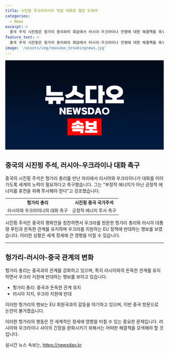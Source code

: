 ```yaml
---
title: 시진핑 우크라러시아 직접 대화로 열강 도와야
categories:
  - News
excerpt: >
  중국 주석 시진핑은 헝가리 총리와의 회담에서 러시아-우크라이나 전쟁에 대한 해결책을 촉구했다. 그는 주요 국가들이 대화를 이끌어내야 한다며, 긍정적인 에너지를 휴전에 투자해야 한다고 강조했다. 이와 관련, 헝가리 총리는 중국의 평화안을 칭찬하며 중국과 우호적인 관계를 강조하고 있다. 요즘 헝가리는 중국과 러시아와의 관계에 대한 논란을 불러일으키고 있으며, 유럽연합 내에서 비판을 받고 있다.
feature_text: >
  중국 주석 시진핑은 헝가리 총리와의 회담에서 러시아-우크라이나 전쟁에 대한 해결책을 촉구했다. 그는 주요 국가들이 대화를 이끌어내야 한다며, 긍정적인 에너지를 휴전에 투자해야 한다고 강조했다. 이와 관련, 헝가리 총리는 중국의 평화안을 칭찬하며 중국과 우호적인 관계를 강조하고 있다. 요즘 헝가리는 중국과 러시아와의 관계에 대한 논란을 불러일으키고 있으며, 유럽연합 내에서 비판을 받고 있다.
image: '/assets/img/newsdao_breakingnews.jpg'
---
```


<p><img src="/assets/img/newsdao_breakingnews.jpg" alt="ranknews 속보" /></p>

<h2 data-ke-size="size26">중국의 시진핑 주석, 러시아-우크라이나 대화 촉구</h2>

<p data-ke-size="size16">중국의 시진핑 주석은 헝가리 총리를 만난 자리에서 러시아와 우크라이나가 대화를 이어가도록 세계의 노력이 필요하다고 촉구했습니다. 그는 "부정적 에너지가 아닌 긍정적 에너지를 휴전을 위해 투사해야 한다"고 강조했습니다.</p>

<table style="width: 100%;">
<tbody>
<tr>
<td style="text-align: center; height: 17px;"><b>헝가리 총리</b></td>
<td style="text-align: center; height: 17px;"><b>시진핑 중국 국가주석</b></td>
</tr>
<tr>
<td style="text-align: center; height: 17px;">러시아와 우크라이나의 대화 촉구</td>
<td style="text-align: center; height: 17px;">긍정적 에너지 투사 촉구</td>
</tr>
</tbody>
</table>

<p data-ke-size="size16">시진핑 주석은 중국의 평화안을 칭찬하면서 우크라를 방문한 헝가리 총리와 러시아 대통령 푸틴과 돈독한 관계를 유지하며 우크라를 지원하는 EU 정책에 반대하는 행보를 보였습니다. 이러한 상황은 세계 정세에 큰 영향을 미칠 수 있습니다.</p>

<hr>

<h2 data-ke-size="size26">헝가리-러시아-중국 관계의 변화</h2>

<p data-ke-size="size16">헝가리 총리는 중국과의 관계를 강화하고 있으며, 특히 러시아와의 돈독한 관계를 유지하면서 우크라 지원에 반대하는 행보를 보이고 있습니다.</p>

<ul>
<li>헝가리 총리: 중국과 돈독한 관계 유지</li>
<li>러시아 지지, 우크라 지원에 반대</li>
</ul>

<p data-ke-size="size16">이러한 헝가리의 행보는 EU 회원국과의 갈등을 야기하고 있으며, 이번 중국 방문으로 논란이 불거졌습니다.</p>

<p data-ke-size="size16">이러한 헝가리의 행동은 전 세계적인 정세에 영향을 미칠 수 있는 중요한 문제입니다. 러시아와 우크라이나 사이의 긴장을 완화시키기 위해서는 어떠한 해결책을 모색해야 할 것입니다.</p>
실시간 뉴스 속보는, <a href="https://newsdao.kr" rel="dofollow">https://newsdao.kr</a>


